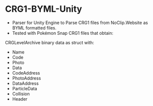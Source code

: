 # CRG1-BYML-Unity

* Parser for Unity Engine to Parse CRG1 files from NoClip.Website as BYML formatted files.  
* Tested with Pokémon Snap CRG1 files that obtain:

CRGLevelArchive binary data as struct with:

- Name 
- Code 
- Photo
- Data
- CodeAddress
- PhotoAddress
- DataAddress
- ParticleData
- Collision
- Header
